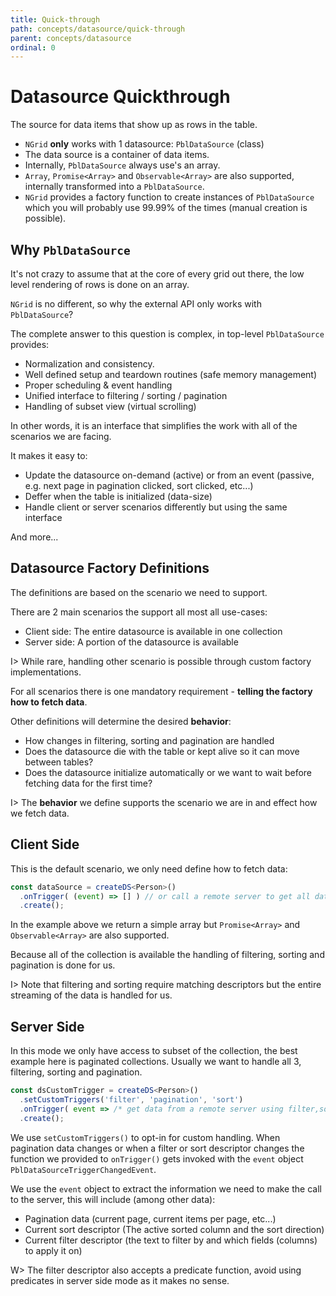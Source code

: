 ```yaml
---
title: Quick-through
path: concepts/datasource/quick-through
parent: concepts/datasource
ordinal: 0
---
```

# Datasource Quickthrough

The source for data items that show up as rows in the table.

- `NGrid` **only** works with 1 datasource: `PblDataSource` (class)
- The data source is a container of data items.
- Internally, `PblDataSource` always use's an array.
- `Array`, `Promise<Array>` and `Observable<Array>` are also supported, internally transformed into a `PblDataSource`.
- `NGrid` provides a factory function to create instances of `PblDataSource` which you will probably use 99.99% of the times (manual creation is possible).

## Why `PblDataSource`

It's not crazy to assume that at the core of every grid out there, the low level rendering of rows is done on an array.

`NGrid` is no different, so why the external API only works with `PblDataSource`?

The complete answer to this question is complex, in top-level `PblDataSource` provides:

- Normalization and consistency.
- Well defined setup and teardown routines (safe memory management)
- Proper scheduling & event handling
- Unified interface to filtering / sorting / pagination
- Handling of subset view (virtual scrolling)

In other words, it is an interface that simplifies the work with all of the scenarios we are facing.

It makes it easy to:

- Update the datasource on-demand (active) or from an event (passive, e.g. next page in pagination clicked, sort clicked, etc...)
- Deffer when the table is initialized (data-size)
- Handle client or server scenarios differently but using the same interface

And more...

## Datasource Factory Definitions

The definitions are based on the scenario we need to support.

There are 2 main scenarios the support all most all use-cases:

- Client side: The entire datasource is available in one collection
- Server side: A portion of the datasource is available

I> While rare, handling other scenario is possible through custom factory implementations.

For all scenarios there is one mandatory requirement - **telling the factory how to fetch data**.

Other definitions will determine the desired **behavior**:

- How changes in filtering, sorting and pagination are handled
- Does the datasource die with the table or kept alive so it can move between tables?
- Does the datasource initialize automatically or we want to wait before fetching data for the first time?

I> The **behavior** we define supports the scenario we are in and effect how we fetch data.

## Client Side

This is the default scenario, we only need define how to fetch data:

```typescript
const dataSource = createDS<Person>()
  .onTrigger( (event) => [] ) // or call a remote server to get all data...
  .create();
```

In the example above we return a simple array but `Promise<Array>` and `Observable<Array>` are also supported.

Because all of the collection is available the handling of filtering, sorting and pagination is done for us.

I> Note that filtering and sorting require matching descriptors but the entire streaming of the data is handled for us.

## Server Side

In this mode we only have access to subset of the collection, the best example here is paginated collections.
Usually we want to handle all 3, filtering, sorting and pagination.

```typescript
const dsCustomTrigger = createDS<Person>()
  .setCustomTriggers('filter', 'pagination', 'sort')
  .onTrigger( event => /* get data from a remote server using filter,sort and pagination data stored in "event" */ )
  .create();
```

We use `setCustomTriggers()` to opt-in for custom handling. When pagination data changes or when a filter or sort descriptor changes
the function we provided to `onTrigger()` gets invoked with the `event` object `PblDataSourceTriggerChangedEvent`.

We use the `event` object to extract the information we need to make the call to the server, this will include (among other data):

- Pagination data (current page, current items per page, etc...)
- Current sort descriptor (The active sorted column and the sort direction)
- Current filter descriptor (the text to filter by and which fields (columns) to apply it on)

W> The filter descriptor also accepts a predicate function, avoid using predicates in server side mode as it makes no sense.
